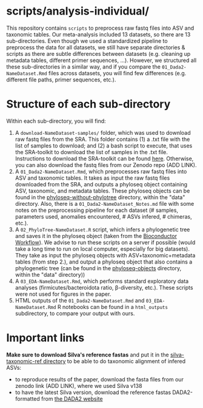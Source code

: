 # scripts/analysis-individual/

This repository contains `scripts` to preprocess raw fastq files into ASV and taxonomic tables. Our meta-analysis included 13 datasets, so there are 13 sub-directories. Even though we used a standardized pipeline to preprocess the data for all datasets, we still have separate directories & scripts as there are subtle differences between datasets (e.g. cleaning up metadata tables, different primer sequences, ...). However, we structured all these sub-directories in a similar way, and if you compare the `01_Dada2-NameDataset.Rmd` files across datasets, you will find few differences (e.g. different file paths, primer sequences, etc.).


# Structure of each sub-directory

Within each sub-directory, you will find:
1. A `download-NameDataset-samples/` folder, which was used to download raw fastq files from the SRA. This folder contains (1) a .txt file with the list of samples to download; and (2) a bash script to execute, that uses the SRA-toolkit to download the list of samples in the .txt file. Instructions to download the SRA-toolkit can be found [here](https://github.com/ncbi/sra-tools/wiki/02.-Installing-SRA-Toolkit). Otherwise, you can also download the fastq files from our Zenodo repo (ADD LINK).
2. A `01_Dada2-NameDataset.Rmd`, which preprocesses raw fastq files into ASV and taxonomic tables. It takes as input the raw fastq files downloaded from the SRA, and outputs a phyloseq object containing ASV, taxonomic, and metadata tables. These phyloseq objects can be found in the [phyloseq-without-phylotree](../../data/phyloseq-objects/phyloseq-without-phylotree/) directory, within the "data" directory. Also, there is a `01_Dada2-NameDataset_Notes.md` file with some notes on the preprocessing pipeline for each dataset (# samples, parameters used, anomalies encountered, # ASVs infered, # chimeras, etc.).
3. A `02_PhyloTree-NameDataset.R` script, which infers a phylogenetic tree and saves it in the phyloseq object (taken from the [Bioconductor Workflow](https://f1000research.com/articles/5-1492/v2)). We advise to run these scripts on a server if possible (would take a long time to run on local computer, especially for big datasets). They take as input the phyloseq objects with ASV+taxonomic+metadata tables (from step 2.), and output a phyloseq object that also contains a phylogenetic tree (can be found in the [phyloseq-objects](../../data/phyloseq-objects/) directory, within the "data" directory))
4. A `03_EDA-NameDataset.Rmd`, which performs standard exploratory data analyses (firmicutes/bacteroidota ratio, &beta;-diversity, etc.). These scripts were not used for figures in the paper.
5. HTML outputs of the `01_Dada2-NameDataset.Rmd` and `03_EDA-NameDataset.Rmd` R notebooks can be found in a `html_outputs` subdirectory, to compare your output with ours.


# Important links
**Make sure to download Silva's reference fastas** and put it in the [silva-taxonomic-ref directory](../../data/analysis-individual/CLUSTER/taxonomy/silva-taxonomic-ref/) to be able to do taxonomic alignment of infered ASVs:
- to reproduce results of the paper, download the fasta files from our zenodo link (ADD LINK), where we used Silva v138
- to have the latest Silva version, download the reference fastas DADA2-formatted from [the DADA2 website](https://benjjneb.github.io/dada2/training.html)
